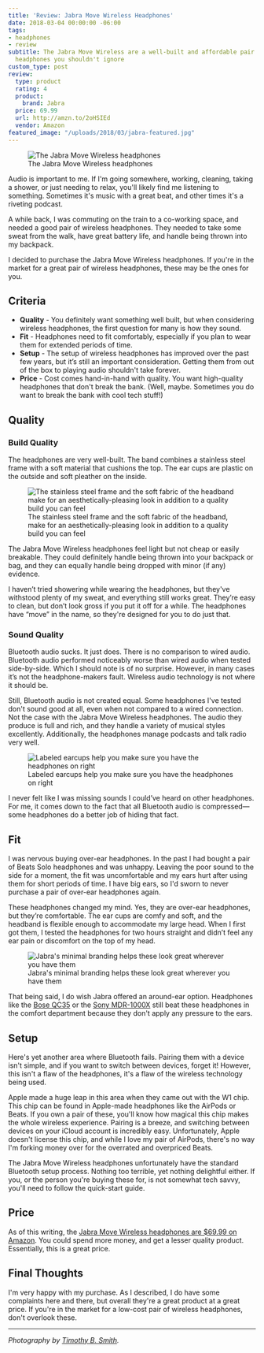 ```yaml
---
title: 'Review: Jabra Move Wireless Headphones'
date: 2018-03-04 00:00:00 -06:00
tags:
- headphones
- review
subtitle: The Jabra Move Wireless are a well-built and affordable pair of wireless
  headphones you shouldn't ignore
custom_type: post
review:
  type: product
  rating: 4
  product:
    brand: Jabra
  price: 69.99
  url: http://amzn.to/2oHSIEd
  vendor: Amazon
featured_image: "/uploads/2018/03/jabra-featured.jpg"
---
```


<figure class="extendout">
  <img src="{{ site.url }}/uploads/2018/03/jabra-5.jpg" alt="The Jabra Move Wireless headphones">
  <figcaption>The Jabra Move Wireless headphones</figcaption>
</figure>

Audio is important to me. If I'm going somewhere, working, cleaning, taking a shower, or just needing to relax, you'll likely find me listening to something. Sometimes it's music with a great beat, and other times it's a riveting podcast.

A while back, I was commuting on the train to a co-working space, and needed a good pair of wireless headphones. They needed to take some sweat from the walk, have great battery life, and handle being thrown into my backpack.

I decided to purchase the Jabra Move Wireless headphones. If you're in the market for a great pair of wireless headphones, these may be the ones for you.

## Criteria

- **Quality** - You definitely want something well built, but when considering wireless headphones, the first question for many is how they sound.
- **Fit** - Headphones need to fit comfortably, especially if you plan to wear them for extended periods of time.
- **Setup** - The setup of wireless headphones has improved over the past few years, but it’s still an important consideration. Getting them from out of the box to playing audio shouldn't take forever.
- **Price** - Cost comes hand-in-hand with quality. You want high-quality headphones that don't break the bank. (Well, maybe. Sometimes you do want to break the bank with cool tech stuff!)

## Quality

### Build Quality

The headphones are very well-built. The band combines a stainless steel frame with a soft material that cushions the top. The ear cups are plastic on the outside and soft pleather on the inside.

<figure class="alignright">
  <img src="{{ site.url }}/uploads/2018/03/jabra-1.jpg" alt="The stainless steel frame and the soft fabric of the headband make for an aesthetically-pleasing look in addition to a quality build you can feel">
  <figcaption>The stainless steel frame and the soft fabric of the headband, make for an aesthetically-pleasing look in addition to a quality build you can&nbsp;feel</figcaption>
</figure>

The Jabra Move Wireless headphones feel light but not cheap or easily breakable. They could definitely handle being thrown into your backpack or bag, and they can equally handle being dropped with minor (if any) evidence.

I haven’t tried showering while wearing the headphones, but they've withstood plenty of my sweat, and everything still works great. They’re easy to clean, but don’t look gross if you put it off for a while. The headphones have “move” in the name, so they're designed for you to do just that.

### Sound Quality

Bluetooth audio sucks. It just does. There is no comparison to wired audio. Bluetooth audio performed noticeably worse than wired audio when tested side-by-side. Which I should note is of no surprise. However, in many cases it’s not the headphone-makers fault. Wireless audio technology is not where it should be.

Still, Bluetooth audio is not created equal. Some headphones I've tested don't sound good at all, even when not compared to a wired connection. Not the case with the Jabra Move Wireless headphones. The audio they produce is full and rich, and they handle a variety of musical styles excellently. Additionally, the headphones manage podcasts and talk radio very well.

<figure class="alignleft">
  <img src="{{ site.url }}/uploads/2018/03/jabra-4.jpg" alt="Labeled earcups help you make sure you have the headphones on right">
  <figcaption>Labeled earcups help you make sure you have the headphones on&nbsp;right</figcaption>
</figure>

I never felt like I was missing sounds I could’ve heard on other headphones. For me, it comes down to the fact that all Bluetooth audio is compressed—some headphones do a better job of hiding that fact.

## Fit
I was nervous buying over-ear headphones. In the past I had bought a pair of Beats Solo headphones and was unhappy. Leaving the poor sound to the side for a moment, the fit was uncomfortable and my ears hurt after using them for short periods of time. I have big ears, so I'd sworn to never purchase a pair of over-ear headphones again.

These headphones changed my mind. Yes, they are over-ear headphones, but they’re comfortable. The ear cups are comfy and soft, and the headband is flexible enough to accommodate my large head. When I first got them, I tested the headphones for two hours straight and didn’t feel any ear pain or discomfort on the top of my head.

<figure class="extendout">
  <img src="{{ site.url }}/uploads/2018/03/jabra-3.jpg" alt="Jabra's minimal branding helps these look great wherever you have them">
  <figcaption>Jabra's minimal branding helps these look great wherever you have them</figcaption>
</figure>

That being said, I do wish Jabra offered an around-ear option. Headphones like the [Bose QC35](http://amzn.to/2oPewNn) or the [Sony MDR-1000X](http://amzn.to/2H07PzF) still beat these headphones in the comfort department because they don't apply any pressure to the ears.

## Setup

Here's yet another area where Bluetooth fails. Pairing them with a device isn't simple, and if you want to switch between devices, forget it! However, this isn't a flaw of the headphones, it's a flaw of the wireless technology being used.

Apple made a huge leap in this area when they came out with the W1 chip. This chip can be found in Apple-made headphones like the AirPods or Beats. If you own a pair of these, you'll know how magical this chip makes the whole wireless experience. Pairing is a breeze, and switching between devices on your iCloud account is incredibly easy. Unfortunately, Apple doesn't license this chip, and while I love my pair of AirPods, there's no way I'm forking money over for the overrated and overpriced Beats.

The Jabra Move Wireless headphones unfortunately have the standard Bluetooth setup process. Nothing too terrible, yet nothing delightful either. If you, or the person you're buying these for, is not somewhat tech savvy, you'll need to follow the quick-start guide.

## Price

As of this writing, the [Jabra Move Wireless headphones are $69.99 on Amazon](http://amzn.to/2HTNRb6). You could spend more money, and get a lesser quality product. Essentially, this is a great price.

## Final Thoughts

I'm very happy with my purchase. As I described, I do have some complaints here and there, but overall they're a great product at a great price. If you're in the market for a low-cost pair of wireless headphones, don't overlook these.

---

*Photography by [Timothy B. Smith](/authors/timsmith).*
